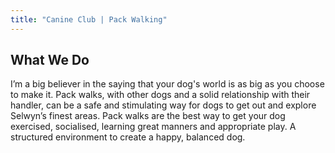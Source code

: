 ```yaml
---
title: "Canine Club | Pack Walking"
---
```


## What We Do

I’m a big believer in the saying that your dog's world is as big as you choose to make it. Pack walks, with other dogs and a solid relationship with their handler, can be a safe and stimulating way for dogs to get out and explore Selwyn’s finest areas. 
Pack walks are the best way to get your dog exercised, socialised, learning great manners and appropriate play. A structured environment to create a happy, balanced dog. 
